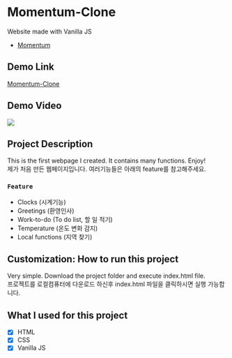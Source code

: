 # Momentum-Clone
Website made with Vanilla JS
- [Momentum](https://momentumdash.com/)

## Demo Link
[Momentum-Clone](https://wook2124.github.io/Momentum-Clone/)

## Demo Video
![](demo.gif)

## Project Description 
This is the first webpage I created. It contains many functions. Enjoy!  
제가 처음 만든 웹페이지입니다. 여러기능들은 아래의 feature를 참고해주세요.
### `Feature`
- Clocks (시계기능)
- Greetings (환영인사)
- Work-to-do (To do list, 할 일 적기)
- Temperature (온도 변화 감지)
- Local functions (지역 찾기)

## Customization: How to run this project
Very simple. Download the project folder and execute index.html file.  
프로젝트를 로컬컴퓨터에 다운로드 하신후 index.html 파일을 클릭하시면 실행 가능합니다. 

## What I used for this project 
- [X] HTML
- [X] CSS
- [X] Vanilla JS
